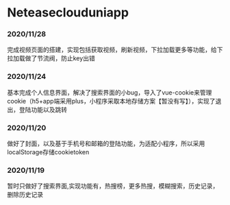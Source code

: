 # Neteaseclouduniapp
### 2020/11/28
完成视频页面的搭建，实现包括获取视频，刷新视频，下拉加载更多等功能，给下拉加载做了节流阀，防止key出错
### 2020/11/24
基本完成个人信息界面，解决了搜索界面的小bug，导入了vue-cookie来管理cookie（h5+app端采用plus，小程序采取本地存储方案【暂没有写】），实现了退出，登陆功能以及跳转
### 2020/11/20 
做好了封面，以及基于手机号和邮箱的登陆功能，为适配小程序，所以采用localStorage存储cookietoken 
### 2020/11/19
暂时只做好了搜索界面,实现功能有，热搜榜，更多热搜，模糊搜索，历史记录，删除历史记录
